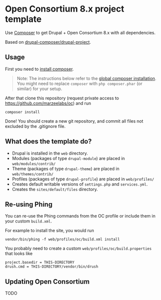 # Open Consortium 8.x project template

<!-- [![Build Status](https://travis-ci.org/drupalcommerce/project-base.svg?branch=8.x)](https://travis-ci.org/drupalcommerce/project-base) -->

Use [Composer](https://getcomposer.org/) to get Drupal + Open Consortium 8.x with all dependencies.

Based on [drupal-composer/drupal-project](https://github.com/drupal-composer/drupal-project).

## Usage

First you need to [install composer](https://getcomposer.org/doc/00-intro.md#installation-linux-unix-osx).

> Note: The instructions below refer to the [global composer installation](https://getcomposer.org/doc/00-intro.md#globally).
You might need to replace `composer` with `php composer.phar` (or similar)
for your setup.

After that clone this repository (request private access to https://github.com/marzeelabs/oc) and run

```
composer install
```

Done! You should create a new git repository, and commit all files not excluded by the .gitignore file.

## What does the template do?

* Drupal is installed in the `web` directory.
* Modules (packages of type `drupal-module`) are placed in `web/modules/contrib/`
* Theme (packages of type `drupal-theme`) are placed in `web/themes/contrib/`
* Profiles (packages of type `drupal-profile`) are placed in `web/profiles/`
* Creates default writable versions of `settings.php` and `services.yml`.
* Creates the `sites/default/files` directory.

## Re-using Phing 

You can re-use the Phing commands from the OC profile or include them in your custom `build.xml`.

For example to install the site, you would run

```
vendor/bin/phing -f web/profiles/oc/build.xml install
```

You probably need to create a custom `web/profiles/oc/build.properties` that looks like

```
project.basedir = THIS-DIRECTORY
drush.cmd = THIS-DIRECTORY/vendor/bin/drush
```

## Updating Open Consortium

TODO
